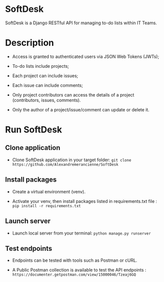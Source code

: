 # SoftDesk

SoftDesk is a Django RESTful API for managing to-do lists within IT Teams.

# Description

* Access is granted to authenticated users via JSON Web Tokens (JWTs);

* To-do lists include projects;
* Each project can include issues;
* Each issue can include comments;

* Only project contributors can access the details of a project (contributors, issues, comments).
* Only the author of a project/issue/comment can update or delete it.


# Run SoftDesk

## Clone application

* Clone SoftDesk application in your target folder: `git clone https://github.com/Alexandremerancienne/SoftDesk`

## Install packages

* Create a virtual environment (venv).

* Activate your venv, then install packages listed in requirements.txt file : `pip install -r requirements.txt`

## Launch server

* Launch local server from your terminal: `python manage.py runserver`

## Test endpoints

* Endpoints can be tested with tools such as Postman or cURL.

* A Public Postman collection is available to test the API endpoints : `https://documenter.getpostman.com/view/15000046/Tzeaj6GQ`
